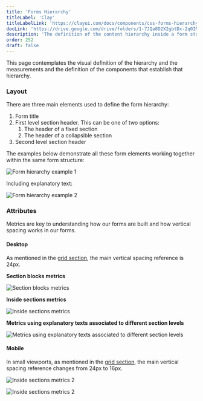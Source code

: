 ```yaml
---
title: 'Forms Hierarchy'
titleLabel: 'Clay'
titleLabelLink: 'https://clayui.com/docs/components/css-forms-hierarchy'
docLink: 'https://drive.google.com/drive/folders/1-7JQa8D2X2gbtDx-2q0IMWwwV73wSeTE?usp=sharing'
description: 'The definition of the content hierarchy inside a form structure and the components used to identify the different content blocks.'
order: 252
draft: false
---
```


This page contemplates the visual definition of the hierarchy and the measurements and the definition of the components that establish that hierarchy.

### Layout

There are three main elements used to define the form hierarchy:

1. Form title
2. First level section header. This can be one of two options:
    1. The header of a fixed section
    2. The header of a collapsible section
3. Second level section header

The examples below demonstrate all these form elements working together within the same form structure:

![Form hierarchy example 1](/images/lexicon/FormHierarchyParts.jpg)

Including explanatory text:

![Form hierarchy example 2](/images/lexicon/FormHierarchyTexts.jpg)

### Attributes

Metrics are key to understanding how our forms are built and how vertical spacing works in our forms.

#### Desktop

As mentioned in the [grid section](../../../foundations/grid), the main vertical spacing reference is 24px.

**Section blocks metrics**

![Section blocks metrics](/images/lexicon/FormHierarchySectionBlocks.jpg)

**Inside sections metrics**

![Inside sections metrics](/images/lexicon/FormHierarchySections.jpg)

**Metrics using explanatory texts associated to different section levels**

![Metrics using explanatory texts associated to different section levels](/images/lexicon/FormHierarchySectionTexts.jpg)

#### Mobile

In small viewports, as mentioned in the [grid section](../../../foundations/grid), the main vertical spacing reference changes from 24px to 16px.

![Inside sections metrics 2](/images/lexicon/FormHierarchySectionBlocksM.jpg)

![Inside sections metrics 2](/images/lexicon/FormHierarchySectionTextsM.jpg)
